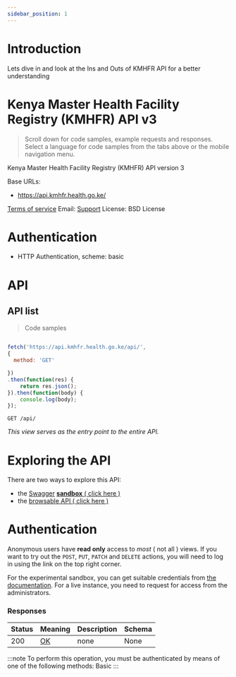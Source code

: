 ```yaml
---
sidebar_position: 1
---
```


# Introduction

Lets dive in and look at the Ins and Outs of KMHFR API for a better understanding


<h1 id="kenya-master-health-facility-registry-kmhfr-api">Kenya Master Health Facility Registry (KMHFR) API v3</h1>

> Scroll down for code samples, example requests and responses. Select a language for code samples from the tabs above or the mobile navigation menu.

Kenya Master Health Facility Registry (KMHFR) API version 3

Base URLs:

* <a href="https://api.kmhfr.health.go.ke/">https://api.kmhfr.health.go.ke/</a>

<a href="https://api.kmhfr.health.go.ke/terms/">Terms of service</a>
Email: <a href="mailto:support@healthit.uonbi.ac.ke">Support</a> 
 License: BSD License

# Authentication

- HTTP Authentication, scheme: basic 

# API

## API list

<a id="opIdapi_list"></a>

> Code samples

```javascript

fetch('https://api.kmhfr.health.go.ke/api/',
{
  method: 'GET'

})
.then(function(res) {
    return res.json();
}).then(function(body) {
    console.log(body);
});

```

`GET /api/`

*This view serves as the entry point to the entire API.*

# Exploring the API
There are two ways to explore this API:

 * the [Swagger](http://swagger.io/)
 [**sandbox** ( click here )](http://41.89.92.168/api/explore/#!/api)
 * the [browsable API ( click here )](http://41.89.92.168/api/docs/)
# Authentication
Anonymous users have **read only** access to *most* ( not all ) views.
If you want to try out the `POST`, `PUT`, `PATCH` and `DELETE` actions,
you will need to log in using the link on the top right corner.

For the experimental sandbox, you can get suitable credentials from
[the documentation](#). For a live
instance, you need to request for access from the administrators.

<h3 id="api_list-responses">Responses</h3>

|Status|Meaning|Description|Schema|
|---|---|---|---|
|200|[OK](https://tools.ietf.org/html/rfc7231#section-6.3.1)|none|None|

:::note
To perform this operation, you must be authenticated by means of one of the following methods:
Basic
:::


